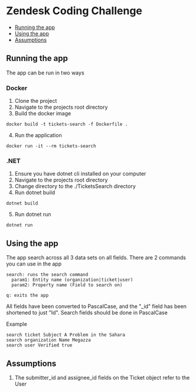 
# Zendesk Coding Challenge

* [Running the app](#running-the-app)
* [Using the app](#using-the-app)
* [Assumptions](#assumptions)

## Running the app
The app can be run in two ways

### Docker
1. Clone the project
2. Navigate to the projects root directory
3. Build the docker image
```
docker build -t tickets-search -f Dockerfile .
```
4. Run the application
```
docker run -it --rm tickets-search
```
### .NET
1. Ensure you have dotnet cli installed on your computer
2. Navigate to the projects root directory
3. Change directory to the ./TicketsSearch directory
4. Run dotnet build
```
dotnet build
```
5. Run dotnet run
```
dotnet run
```

## Using the app
The app search across all 3 data sets on all fields. There are 2 commands you can use in the app
```
search: runs the search command
  param1: Entity name (organization|ticket|user)
  param2: Property name (Field to search on)
  
q: exits the app
```

All fields have been converted to PascalCase, and the "_id" field has been shortened to just "Id". Search fields should be done in PascalCase

Example
```
search ticket Subject A Problem in the Sahara
search organization Name Megazza
search user Verified true
```
## Assumptions
1. The submitter_id and assignee_id fields on the Ticket object refer to the User
